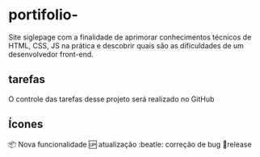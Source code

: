 # portifolio-
Site siglepage com a finalidade de aprimorar conhecimentos técnicos de HTML, CSS, JS na prática e descobrir quais são as dificuldades de um desenvolvedor front-end.

## tarefas
O controle das tarefas desse projeto será realizado no GitHub
## Ícones

:package: Nova funcionalidade 
:up: atualização
:beatle: correção de bug
:checkered_flag:release

